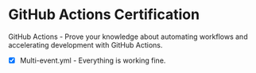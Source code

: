 # GitHub Actions Certification

GitHub Actions - Prove your knowledge about automating workflows and accelerating development with GitHub Actions.

- [x] Multi-event.yml - Everything is working fine.

